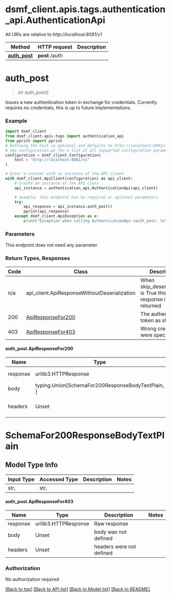 <a id="__pageTop"></a>
# dsmf_client.apis.tags.authentication_api.AuthenticationApi

All URIs are relative to *http://localhost:8081/v1*

Method | HTTP request | Description
------------- | ------------- | -------------
[**auth_post**](#auth_post) | **post** /auth | 

# **auth_post**
<a id="auth_post"></a>
> str auth_post()



Issues a new authentication token in exchange for credentials. Currently requires no credentials, this is up to future implementations.

### Example

```python
import dsmf_client
from dsmf_client.apis.tags import authentication_api
from pprint import pprint
# Defining the host is optional and defaults to http://localhost:8081/v1
# See configuration.py for a list of all supported configuration parameters.
configuration = dsmf_client.Configuration(
    host = "http://localhost:8081/v1"
)

# Enter a context with an instance of the API client
with dsmf_client.ApiClient(configuration) as api_client:
    # Create an instance of the API class
    api_instance = authentication_api.AuthenticationApi(api_client)

    # example, this endpoint has no required or optional parameters
    try:
        api_response = api_instance.auth_post()
        pprint(api_response)
    except dsmf_client.ApiException as e:
        print("Exception when calling AuthenticationApi->auth_post: %s\n" % e)
```
### Parameters
This endpoint does not need any parameter.

### Return Types, Responses

Code | Class | Description
------------- | ------------- | -------------
n/a | api_client.ApiResponseWithoutDeserialization | When skip_deserialization is True this response is returned
200 | [ApiResponseFor200](#auth_post.ApiResponseFor200) | The authentication token as string
403 | [ApiResponseFor403](#auth_post.ApiResponseFor403) | Wrong credentials were specified

#### auth_post.ApiResponseFor200
Name | Type | Description  | Notes
------------- | ------------- | ------------- | -------------
response | urllib3.HTTPResponse | Raw response |
body | typing.Union[SchemaFor200ResponseBodyTextPlain, ] |  |
headers | Unset | headers were not defined |

# SchemaFor200ResponseBodyTextPlain

## Model Type Info
Input Type | Accessed Type | Description | Notes
------------ | ------------- | ------------- | -------------
str,  | str,  |  | 

#### auth_post.ApiResponseFor403
Name | Type | Description  | Notes
------------- | ------------- | ------------- | -------------
response | urllib3.HTTPResponse | Raw response |
body | Unset | body was not defined |
headers | Unset | headers were not defined |

### Authorization

No authorization required

[[Back to top]](#__pageTop) [[Back to API list]](../../../README.md#documentation-for-api-endpoints) [[Back to Model list]](../../../README.md#documentation-for-models) [[Back to README]](../../../README.md)

